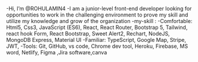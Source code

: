 -Hi, I’m @ROHULAMIN4
-I am a junior-level front-end developer looking for opportunities to work in the
challenging environment to prove my skill and utilize my knowledge and grow of the
organization
-my-skill :
-Comfortable: Html5, Css3, JavaScript (ES6), React, React Router, Bootstrap 5,
Tailwind, react hook Form, React Bootstrap, Sweet Alert2, Rechart, NodeJS, MongoDB
Express, Material UI
-Familiar: TypeScript, Google Map, Stripe, JWT,
-Tools: Git, GitHub, vs code, Chrome dev tool, Heroku, Firebase, MS word, Netlify, Figma
,Jira software,canva
